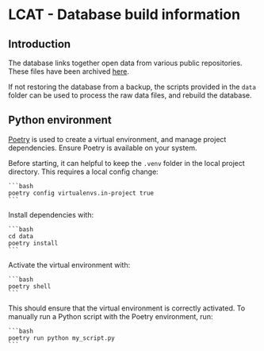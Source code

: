 # LCAT - Database build information

## Introduction

The database links together open data from various public repositories. These files have been archived [here](http://data-lcat-uk.s3-website.eu-west-2.amazonaws.com/).

If not restoring the database from a backup, the scripts provided in the `data` folder can be used to process the raw data files, and rebuild the database.

## Python environment

[Poetry](https://python-poetry.org/) is used to create a virtual environment, and manage project dependencies. Ensure Poetry is available on your system.

Before starting, it can helpful to keep the `.venv` folder in the local project directory. This requires a local config change:

    ```bash
    poetry config virtualenvs.in-project true
    ```

Install dependencies with:

    ```bash
    cd data
    poetry install
    ```

Activate the virtual environment with:

    ```bash
    poetry shell
    ```

This should ensure that the virtual environment is correctly activated. To manually run a Python script with the Poetry environment, run:

    ```bash
    poetry run python my_script.py
    ```
